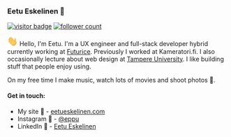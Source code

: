### Eetu Eskelinen :dizzy:
[![visitor badge](https://visitor-badge.laobi.icu/badge?page_id=Eppu.Eppu&title=Visitors)](https://github.com/eppu)  [![follower count](https://img.shields.io/github/followers/Eppu?style=social)](https://github.com/Eppu?tab=followers)

<!-- ![Spinning on a chair thinking.](https://media.giphy.com/media/37Uer6MbSlFgA/giphy.gif) -->

<img src="https://raw.githubusercontent.com/Eppu/Eppu/master/gifs/hi.gif" width="24px"> Hello, I'm Eetu. I'm a UX engineer and full-stack developer hybrid currently working at [Futurice](https://futurice.com/). Previously I worked at Kameratori.fi. I also occasionally lecture about web design at [Tampere University](https://www.tuni.fi/en). I like building stuff that people enjoy using. 

On my free time I make music, watch lots of movies and shoot photos 📸.

#### Get in touch:

- My site 🍕 - [eetueskelinen.com](https://eetueskelinen.com)
- Instagram 🌅 - [@eppu](https://www.instagram.com/eppu/)
- LinkedIn 🤖 - [Eetu Eskelinen](https://www.linkedin.com/in/eetueskelinen/)



